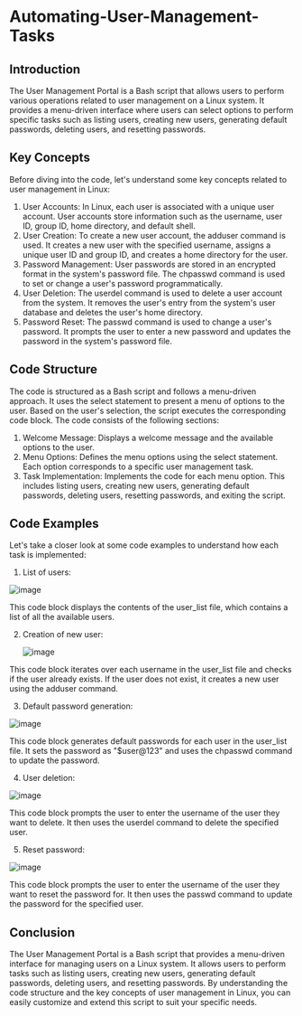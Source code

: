 # Automating-User-Management-Tasks

## Introduction

The User Management Portal is a Bash script that allows users to perform various operations related to user management on a Linux system. It provides a menu-driven interface where users can select options to perform specific tasks such as listing users, creating new users, generating default passwords, deleting users, and resetting passwords.

## Key Concepts

Before diving into the code, let's understand some key concepts related to user management in Linux:
1.	User Accounts: In Linux, each user is associated with a unique user account. User accounts store information such as the username, user ID, group ID, home directory, and default shell.
2.	User Creation: To create a new user account, the adduser command is used. It creates a new user with the specified username, assigns a unique user ID and group ID, and creates a home directory for the user.
3.	Password Management: User passwords are stored in an encrypted format in the system's password file. The chpasswd command is used to set or change a user's password programmatically.
4.	User Deletion: The userdel command is used to delete a user account from the system. It removes the user's entry from the system's user database and deletes the user's home directory.
5.	Password Reset: The passwd command is used to change a user's password. It prompts the user to enter a new password and updates the password in the system's password file.

## Code Structure

The code is structured as a Bash script and follows a menu-driven approach. It uses the select statement to present a menu of options to the user. Based on the user's selection, the script executes the corresponding code block.
The code consists of the following sections:
1.	Welcome Message: Displays a welcome message and the available options to the user.
2.	Menu Options: Defines the menu options using the select statement. Each option corresponds to a specific user management task.
3.	Task Implementation: Implements the code for each menu option. This includes listing users, creating new users, generating default passwords, deleting users, resetting passwords, and exiting the script.

## Code Examples

Let's take a closer look at some code examples to understand how each task is implemented:

1.	List of users:
   
   ![image](https://github.com/user-attachments/assets/a6a852eb-2d7d-4b3c-992f-1af21be9f8fd)

This code block displays the contents of the user_list file, which contains a list of all the available users.

2. Creation of new user:

   ![image](https://github.com/user-attachments/assets/ef37764a-56a2-4516-81b3-101c01abd1c7)

This code block iterates over each username in the user_list file and checks if the user already exists. If the user does not exist, it creates a new user using the adduser command.

3.	Default password generation:

   ![image](https://github.com/user-attachments/assets/7b3eca7b-a3a3-4d77-b05d-0bc231a70fe1)

This code block generates default passwords for each user in the user_list file. It sets the password as "$user@123" and uses the chpasswd command to update the password.

4.	User deletion:

   ![image](https://github.com/user-attachments/assets/709b18a7-b641-489b-b5d3-a38bc973eb10)

This code block prompts the user to enter the username of the user they want to delete. It then uses the userdel command to delete the specified user.

5.	Reset password:

   ![image](https://github.com/user-attachments/assets/66379a04-44f7-4ff4-93dd-4515e2ca84ee)

This code block prompts the user to enter the username of the user they want to reset the password for. It then uses the passwd command to update the password for the specified user.

## Conclusion

The User Management Portal is a Bash script that provides a menu-driven interface for managing users on a Linux system. It allows users to perform tasks such as listing users, creating new users, generating default passwords, deleting users, and resetting passwords. By understanding the code structure and the key concepts of user management in Linux, you can easily customize and extend this script to suit your specific needs.
